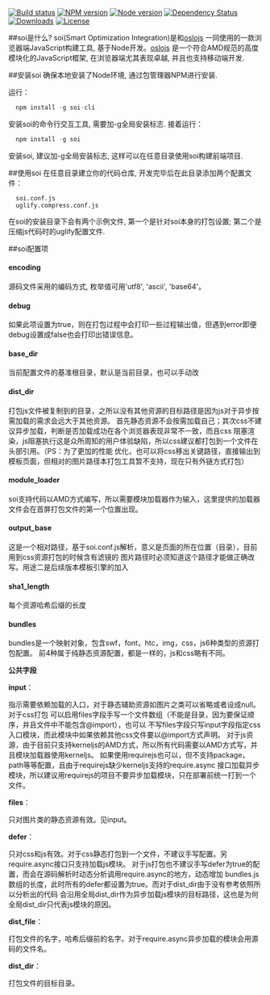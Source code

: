 [![Build status][travis-image]][travis-url]
[![NPM version][npm-image]][npm-url]
[![Node version][node-image]][node-url]
[![Dependency Status][david-image]][david-url]
[![Downloads][downloads-image]][downloads-url]
[![License][license-image]][license-url]

<style></style>

##soi是什么?
soi(Smart Optimization Integration)是和[oslojs](https://github.com/Saber-Team/oslojs)
一同使用的一款浏览器端JavaScript构建工具, 基于Node开发。[oslojs](https://github.com/Saber-Team/oslojs)
是一个符合AMD规范的高度模块化的JavaScript框架, 在浏览器端尤其表现卓越, 并且也支持移动端开发.

##安装soi
确保本地安装了Node环境, 通过包管理器NPM进行安装.

运行：
```javascript
  npm install -g soi-cli
```
安装soi的命令行交互工具, 需要加-g全局安装标志.
接着运行：
```javascript
  npm install -g soi
```
安装soi, 建议加-g全局安装标志, 这样可以在任意目录使用soi构建前端项目.

##使用soi
在任意目录建立你的代码仓库, 开发完毕后在此目录添加两个配置文件：
```
  soi.conf.js
  uglify.compress.conf.js
```
在soi的安装目录下会有两个示例文件, 第一个是针对soi本身的打包设置; 第二个是压缩js代码时的uglify配置文件.

##soi配置项
#### encoding
源码文件采用的编码方式, 枚举值可用'utf8', 'ascii', 'base64'。

#### debug
如果此项设置为true，则在打包过程中会打印一些过程输出值，但遇到error即便debug设置成false也会打印出错误信息。

#### base_dir
当前配置文件的基准根目录，默认是当前目录，也可以手动改

#### dist_dir
打包js文件被复制到的目录，之所以没有其他资源的目标路径是因为js对于异步按需加载的需求会远大于其他资源。
首先静态资源不会按需加载自己；其次css不建议异步加载，判断是否加载成功在各个浏览器表现非常不一致，而且css
阻塞渲染，js阻塞执行这是众所周知的用户体验缺陷，所以css建议都打包到一个文件在头部引用。（PS：为了更加的性能
优化，也可以将css移出关键路径，直接输出到模板页面，但相对的图片路径本打包工具暂不支持，现在只有外链方式打包）

#### module_loader
soi支持代码以AMD方式编写，所以需要模块加载器作为输入，这里提供的加载器文件会在首屏打包文件的第一个位置出现。

#### output_base
这是一个相对路径，基于soi.conf.js解析，意义是页面的所在位置（目录），目前用到css资源打包的时候含有滤镜的
图片路径时必须知道这个路径才能做正确改写。用途二是后续版本模板引擎的加入

#### sha1_length
每个资源哈希后缀的长度

#### bundles
bundles是一个映射对象，包含swf，font，htc，img，css，js6种类型的资源打包配置。
前4种属于纯静态资源配置，都是一样的，js和css略有不同。

**公共字段**

**input**：

指示需要依赖加载的入口，对于静态辅助资源如图片之类可以省略或者设成null。对于css打包
可以启用files字段手写一个文件数组（不能是目录，因为要保证顺序，并且文件中不能包含@import），也可以
不写files字段只写input字段指定css入口模块，而此模块中如果依赖其他css文件要以@import方式声明。
对于js资源，由于目前只支持kerneljs的AMD方式，所以所有代码需要以AMD方式写，并且模块加载器使用kerneljs。
如果使用requirejs也可以，但不支持package，path等等配置，且由于requirejs缺少kerneljs支持的require.async
接口加载异步模块，所以建议用requirejs的项目不要异步加载模块，只在部署前统一打到一个文件。

**files**：

只对图片类的静态资源有效。见input。

**defer**：

只对css和js有效。对于css静态打包到一个文件，不建议手写配置。另require.async接口只支持加载js模块。
对于js打包也不建议手写defer为true的配置，而会在源码解析时动态分析调用require.async的地方，动态增加
bundles.js数组的长度，此时所有的defer都设置为true。而对于dist_dir由于没有参考依照所以分析出的代码
会沿用全局dist_dir作为异步加载js模块的目标路径，这也是为何全局dist_dir只代表js模块的原因。

**dist_file**：

打包文件的名字，哈希后缀前的名字。对于require.async异步加载的模块会用源码的文件名。

**dist_dir**：

打包文件的目标目录。



[travis-image]: https://img.shields.io/travis/Saber-Team/soi.svg?style=flat-square
[travis-url]: https://travis-ci.org/Saber-Team/soi
[npm-image]: https://img.shields.io/npm/v/soi.svg?style=flat-square
[npm-url]: https://npmjs.org/package/soi
[node-image]: https://img.shields.io/node/v/soi.svg?style=flat-square
[node-url]: https://npmjs.org/package/soi
[david-image]: http://img.shields.io/david/Saber-Team/soi.svg?style=flat-square
[david-url]: https://david-dm.org/Saber-Team/soi
[downloads-image]: http://img.shields.io/npm/dm/soi.svg?style=flat-square
[downloads-url]: https://npmjs.org/package/soi
[license-image]: http://img.shields.io/npm/l/soi.svg?style=flat-square
[license-url]: LICENSE.md